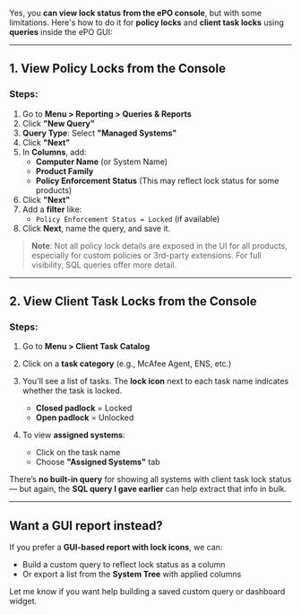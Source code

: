 Yes, you **can view lock status from the ePO console**, but with some limitations. Here's how to do it for **policy locks** and **client task locks** using **queries** inside the ePO GUI:

---

## **1. View Policy Locks from the Console**

### Steps:
1. Go to **Menu > Reporting > Queries & Reports**
2. Click **"New Query"**
3. **Query Type**: Select **"Managed Systems"**
4. Click **"Next"**
5. In **Columns**, add:
   - **Computer Name** (or System Name)
   - **Product Family**
   - **Policy Enforcement Status** (This may reflect lock status for some products)
6. Click **"Next"**
7. Add a **filter** like:
   - `Policy Enforcement Status = Locked` (if available)
8. Click **Next**, name the query, and save it.

> **Note**: Not all policy lock details are exposed in the UI for all products, especially for custom policies or 3rd-party extensions. For full visibility, SQL queries offer more detail.

---

## **2. View Client Task Locks from the Console**

### Steps:
1. Go to **Menu > Client Task Catalog**
2. Click on a **task category** (e.g., McAfee Agent, ENS, etc.)
3. You'll see a list of tasks. The **lock icon** next to each task name indicates whether the task is locked.
   - **Closed padlock** = Locked
   - **Open padlock** = Unlocked

4. To view **assigned systems**:
   - Click on the task name
   - Choose **"Assigned Systems"** tab

There’s **no built-in query** for showing all systems with client task lock status — but again, the **SQL query I gave earlier** can help extract that info in bulk.

---

## Want a GUI report instead?

If you prefer a **GUI-based report with lock icons**, we can:
- Build a custom query to reflect lock status as a column
- Or export a list from the **System Tree** with applied columns

Let me know if you want help building a saved custom query or dashboard widget.
